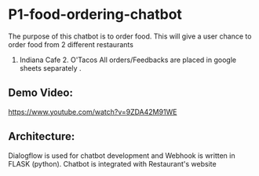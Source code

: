 # P1-food-ordering-chatbot
The purpose of this chatbot is to order food. 
This will give a user chance to order food from 2 different restaurants
1. Indiana Cafe 2. O'Tacos
All orders/Feedbacks are placed in google sheets separately .

## Demo Video:
https://www.youtube.com/watch?v=9ZDA42M91WE

## Architecture:
Dialogflow is used for chatbot development and Webhook is written in FLASK (python). Chatbot is integrated with Restaurant's website
